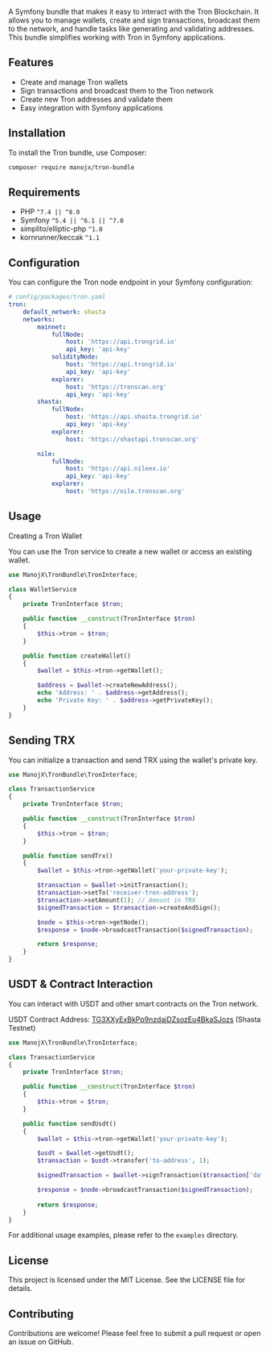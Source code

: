 A Symfony bundle that makes it easy to interact with the Tron Blockchain. It allows you to manage wallets, create and sign transactions, broadcast them to the network, and handle tasks like generating and validating addresses. This bundle simplifies working with Tron in Symfony applications.

## Features

- Create and manage Tron wallets
- Sign transactions and broadcast them to the Tron network
- Create new Tron addresses and validate them
- Easy integration with Symfony applications

## Installation

To install the Tron bundle, use Composer:

```bash
composer require manojx/tron-bundle
```

## Requirements
- PHP `^7.4 || ^8.0`
- Symfony `^5.4 || ^6.1 || ^7.0`
- simplito/elliptic-php `^1.0`
- kornrunner/keccak `^1.1`

## Configuration
You can configure the Tron node endpoint in your Symfony configuration:
```yaml
# config/packages/tron.yaml
tron:
    default_network: shasta
    networks:
        mainnet:
            fullNode:
                host: 'https://api.trongrid.io'
                api_key: 'api-key'
            solidityNode:
                host: 'https://api.trongrid.io'
                api_key: 'api-key'
            explorer:
                host: 'https://tronscan.org'
                api_key: 'api-key'
        shasta:
            fullNode:
                host: 'https://api.shasta.trongrid.io'
                api_key: 'api-key'
            explorer:
                host: 'https://shastapi.tronscan.org'

        nile:
            fullNode:
                host: 'https://api.nileex.io'
                api_key: 'api-key'
            explorer:
                host: 'https://nile.tronscan.org'
```

## Usage
Creating a Tron Wallet

You can use the Tron service to create a new wallet or access an existing wallet.

```php
use ManojX\TronBundle\TronInterface;

class WalletService
{
    private TronInterface $tron;

    public function __construct(TronInterface $tron)
    {
        $this->tron = $tron;
    }

    public function createWallet()
    {
        $wallet = $this->tron->getWallet();

        $address = $wallet->createNewAddress();
        echo 'Address: ' . $address->getAddress();
        echo 'Private Key: ' . $address->getPrivateKey();
    }
}
```

## Sending TRX

You can initialize a transaction and send TRX using the wallet's private key.

```php
use ManojX\TronBundle\TronInterface;

class TransactionService
{
    private TronInterface $tron;

    public function __construct(TronInterface $tron)
    {
        $this->tron = $tron;
    }

    public function sendTrx()
    {
        $wallet = $this->tron->getWallet('your-private-key');

        $transaction = $wallet->initTransaction();
        $transaction->setTo('receiver-tron-address');
        $transaction->setAmount(1); // Amount in TRX
        $signedTransaction = $transaction->createAndSign();

        $node = $this->tron->getNode();
        $response = $node->broadcastTransaction($signedTransaction);

        return $response;
    }
}
```

## USDT & Contract Interaction

You can interact with USDT and other smart contracts on the Tron network.

USDT Contract Address: [TG3XXyExBkPp9nzdajDZsozEu4BkaSJozs](https://shasta.tronscan.org/#/token20/TG3XXyExBkPp9nzdajDZsozEu4BkaSJozs) (Shasta Testnet)

```php
use ManojX\TronBundle\TronInterface;

class TransactionService
{
    private TronInterface $tron;

    public function __construct(TronInterface $tron)
    {
        $this->tron = $tron;
    }

    public function sendUsdt()
    {
        $wallet = $this->tron->getWallet('your-private-key');

        $usdt = $wallet->getUsdt();
        $transaction = $usdt->transfer('to-address', 1);

        $signedTransaction = $wallet->signTransaction($transaction['data']);

        $response = $node->broadcastTransaction($signedTransaction);
        
        return $response;
    }
}
```

For additional usage examples, please refer to the `examples` directory.

## License
This project is licensed under the MIT License. See the LICENSE file for details.

## Contributing
Contributions are welcome! Please feel free to submit a pull request or open an issue on GitHub.
